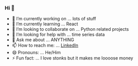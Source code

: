 ### Hi 👋

- 🔭 I’m currently working on ... lots of stuff
- 🌱 I’m currently learning ... React
- 👯 I’m looking to collaborate on ... Python related projects
- 🤔 I’m looking for help with ... time series data
- 💬 Ask me about ... ANYTHING
- 📫 How to reach me: ... [LinkedIn](https://www.linkedin.com/in/tsuihoiming/)
- 😄 Pronouns: ... He/Him
- ⚡ Fun fact: ... I love stonks but it makes me loooose money

